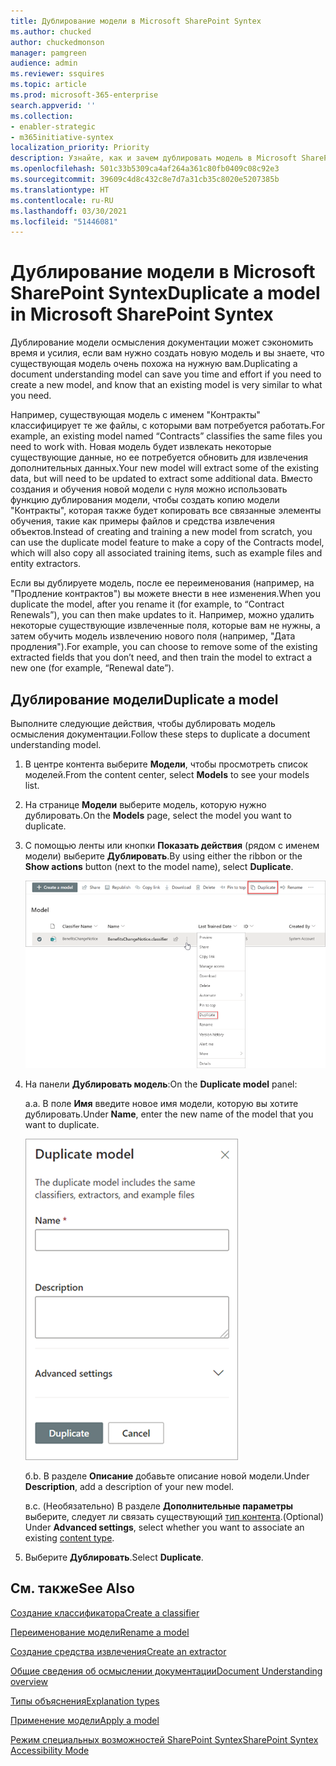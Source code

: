 ```yaml
---
title: Дублирование модели в Microsoft SharePoint Syntex
ms.author: chucked
author: chuckedmonson
manager: pamgreen
audience: admin
ms.reviewer: ssquires
ms.topic: article
ms.prod: microsoft-365-enterprise
search.appverid: ''
ms.collection:
- enabler-strategic
- m365initiative-syntex
localization_priority: Priority
description: Узнайте, как и зачем дублировать модель в Microsoft SharePoint Syntex
ms.openlocfilehash: 501c33b5309ca4af264a361c80fb0409c08c92e3
ms.sourcegitcommit: 39609c4d8c432c8e7d7a31cb35c8020e5207385b
ms.translationtype: HT
ms.contentlocale: ru-RU
ms.lasthandoff: 03/30/2021
ms.locfileid: "51446081"
---
```

# <a name="duplicate-a-model-in-microsoft-sharepoint-syntex"></a><span data-ttu-id="fe548-103">Дублирование модели в Microsoft SharePoint Syntex</span><span class="sxs-lookup"><span data-stu-id="fe548-103">Duplicate a model in Microsoft SharePoint Syntex</span></span>

<span data-ttu-id="fe548-104">Дублирование модели осмысления документации может сэкономить время и усилия, если вам нужно создать новую модель и вы знаете, что существующая модель очень похожа на нужную вам.</span><span class="sxs-lookup"><span data-stu-id="fe548-104">Duplicating a document understanding model can save you time and effort if you need to create a new model, and know that an existing model is very similar to what you need.</span></span>

<span data-ttu-id="fe548-105">Например, существующая модель с именем "Контракты" классифицирует те же файлы, с которыми вам потребуется работать.</span><span class="sxs-lookup"><span data-stu-id="fe548-105">For example, an existing model named “Contracts” classifies the same files you need to work with.</span></span> <span data-ttu-id="fe548-106">Новая модель будет извлекать некоторые существующие данные, но ее потребуется обновить для извлечения дополнительных данных.</span><span class="sxs-lookup"><span data-stu-id="fe548-106">Your new model will extract some of the existing data, but will need to be updated to extract some additional data.</span></span> <span data-ttu-id="fe548-107">Вместо создания и обучения новой модели с нуля можно использовать функцию дублирования модели, чтобы создать копию модели "Контракты", которая также будет копировать все связанные элементы обучения, такие как примеры файлов и средства извлечения объектов.</span><span class="sxs-lookup"><span data-stu-id="fe548-107">Instead of creating and training a new model from scratch, you can use the duplicate model feature to make a copy of the Contracts model, which will also copy all associated training items, such as example files and entity extractors.</span></span>

<span data-ttu-id="fe548-108">Если вы дублируете модель, после ее переименования (например, на "Продление контрактов") вы можете внести в нее изменения.</span><span class="sxs-lookup"><span data-stu-id="fe548-108">When you duplicate the model, after you rename it (for example, to “Contract Renewals”), you can then make updates to it.</span></span> <span data-ttu-id="fe548-109">Например, можно удалить некоторые существующие извлеченные поля, которые вам не нужны, а затем обучить модель извлечению нового поля (например, "Дата продления").</span><span class="sxs-lookup"><span data-stu-id="fe548-109">For example, you can choose to remove some of the existing extracted fields that you don’t need, and then train the model to extract a new one (for example, “Renewal date”).</span></span>

## <a name="duplicate-a-model"></a><span data-ttu-id="fe548-110">Дублирование модели</span><span class="sxs-lookup"><span data-stu-id="fe548-110">Duplicate a model</span></span>

<span data-ttu-id="fe548-111">Выполните следующие действия, чтобы дублировать модель осмысления документации.</span><span class="sxs-lookup"><span data-stu-id="fe548-111">Follow these steps to duplicate a document understanding model.</span></span>

1. <span data-ttu-id="fe548-112">В центре контента выберите **Модели**, чтобы просмотреть список моделей.</span><span class="sxs-lookup"><span data-stu-id="fe548-112">From the content center, select **Models** to see your models list.</span></span>

2. <span data-ttu-id="fe548-113">На странице **Модели** выберите модель, которую нужно дублировать.</span><span class="sxs-lookup"><span data-stu-id="fe548-113">On the **Models** page, select the model you want to duplicate.</span></span>

3. <span data-ttu-id="fe548-114">С помощью ленты или кнопки **Показать действия** (рядом с именем модели) выберите **Дублировать**.</span><span class="sxs-lookup"><span data-stu-id="fe548-114">By using either the ribbon or the **Show actions** button (next to the model name), select **Duplicate**.</span></span></br>

    ![Снимок экрана: страница "Модели", на которой показана выбранная модель с выделенными параметрами "Дублировать".](../media/content-understanding/select-model-duplicate-both.png) </br>

4. <span data-ttu-id="fe548-116">На панели **Дублировать модель**:</span><span class="sxs-lookup"><span data-stu-id="fe548-116">On the **Duplicate model** panel:</span></span>

   <span data-ttu-id="fe548-117">а.</span><span class="sxs-lookup"><span data-stu-id="fe548-117">a.</span></span> <span data-ttu-id="fe548-118">В поле **Имя** введите новое имя модели, которую вы хотите дублировать.</span><span class="sxs-lookup"><span data-stu-id="fe548-118">Under **Name**, enter the new name of the model that you want to duplicate.</span></span></br>

    ![Снимок экрана: панель дублирования модели.](../media/content-understanding/duplicate-model-panel.png) </br>

   <span data-ttu-id="fe548-120">б.</span><span class="sxs-lookup"><span data-stu-id="fe548-120">b.</span></span> <span data-ttu-id="fe548-121">В разделе **Описание** добавьте описание новой модели.</span><span class="sxs-lookup"><span data-stu-id="fe548-121">Under **Description**, add a description of your new model.</span></span>

   <span data-ttu-id="fe548-122">в.</span><span class="sxs-lookup"><span data-stu-id="fe548-122">c.</span></span> <span data-ttu-id="fe548-123">(Необязательно) В разделе **Дополнительные параметры** выберите, следует ли связать существующий [тип контента](/sharepoint/governance/content-type-and-workflow-planning#content-type-overview).</span><span class="sxs-lookup"><span data-stu-id="fe548-123">(Optional) Under **Advanced settings**, select whether you want to associate an existing [content type](/sharepoint/governance/content-type-and-workflow-planning#content-type-overview).</span></span>

5. <span data-ttu-id="fe548-124">Выберите **Дублировать**.</span><span class="sxs-lookup"><span data-stu-id="fe548-124">Select **Duplicate**.</span></span>

## <a name="see-also"></a><span data-ttu-id="fe548-125">См. также</span><span class="sxs-lookup"><span data-stu-id="fe548-125">See Also</span></span>
[<span data-ttu-id="fe548-126">Создание классификатора</span><span class="sxs-lookup"><span data-stu-id="fe548-126">Create a classifier</span></span>](create-a-classifier.md)

[<span data-ttu-id="fe548-127">Переименование модели</span><span class="sxs-lookup"><span data-stu-id="fe548-127">Rename a model</span></span>](rename-a-model.md)

[<span data-ttu-id="fe548-128">Создание средства извлечения</span><span class="sxs-lookup"><span data-stu-id="fe548-128">Create an extractor</span></span>](create-an-extractor.md)

[<span data-ttu-id="fe548-129">Общие сведения об осмыслении документации</span><span class="sxs-lookup"><span data-stu-id="fe548-129">Document Understanding overview</span></span>](document-understanding-overview.md)

[<span data-ttu-id="fe548-130">Типы объяснения</span><span class="sxs-lookup"><span data-stu-id="fe548-130">Explanation types</span></span>](explanation-types-overview.md)

[<span data-ttu-id="fe548-131">Применение модели</span><span class="sxs-lookup"><span data-stu-id="fe548-131">Apply a model</span></span>](apply-a-model.md) 

[<span data-ttu-id="fe548-132">Режим специальных возможностей SharePoint Syntex</span><span class="sxs-lookup"><span data-stu-id="fe548-132">SharePoint Syntex Accessibility Mode</span></span>](accessibility-mode.md)